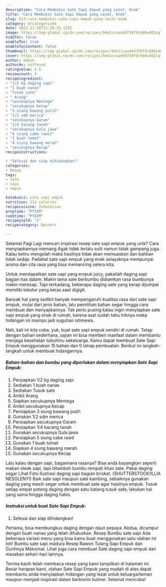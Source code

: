 ```yaml
---
description: "Cara Membikin Sate Sapi Empuk yang Lezat, Enak"
title: "Cara Membikin Sate Sapi Empuk yang Lezat, Enak"
slug: 613-cara-membikin-sate-sapi-empuk-yang-lezat-enak
category: Uncategorized
date: 2022-11-28T22:20:33.125Z
image: https://img-global.cpcdn.com/recipes/94e1ccaaddd759f9/680x482cq70/sate-sapi-empuk-foto-resep-utama.jpg
hideToc: false
enableToc: true
enableTocContent: false
thumbnail: https://img-global.cpcdn.com/recipes/94e1ccaaddd759f9/680x482cq70/sate-sapi-empuk-foto-resep-utama.jpg
cover: https://img-global.cpcdn.com/recipes/94e1ccaaddd759f9/680x482cq70/sate-sapi-empuk-foto-resep-utama.jpg
author: Admin
authorAv: notfound
ratingvalue: 4.5
reviewcount: 4
recipeingredient:
- "1/2 kg daging sapi"
- "1 buah nanas"
- "Tusuk sate"
- " Arang"
- "secukupnya Mentega"
- "secukupnya Kecap"
- "3 siung bawang putih"
- "1/2 sdm merica"
- "secukupnya Garam"
- "1/4 kacang tanah"
- "secukupnya Gula jawa"
- "5 siung cabe rawit"
- "1 buah tomat"
- "4 siung bawang merah"
- "secukupnya Kecap"
recipeinstructions:

- "Selesai dan siap dihidangkan!"
categories:
- Resep
tags:
- sate
- sapi
- empuk

katakunci: sate sapi empuk 
nutrition: 214 calories
recipecuisine: Indonesian
preptime: "PT31M"
cooktime: "PT42M"
recipeyield: "1"
recipecategory: Dessert

---
```



Selamat Pagi Lagi mencari inspirasi resep sate sapi empuk yang unik? Cara menyiapkannya memang Agak tidak terlalu sulit namun tidak gampang juga. Kalau keliru mengolah maka hasilnya tidak akan memuaskan dan bahkan tidak sedap. Padahal sate sapi empuk yang enak selayaknya mempunyai aroma dan cita rasa yang bisa memancing selera kita.


Untuk mendapatkan sate sapi yang empuk juicy, pakailah daging sapi bagian has dalam. Makin lama sate berbumbu didiamkan rasa bumbunya makin meresap. Tapi terkadang, beberapa daging sate yang kerap dijumpai memiliki tekstur yang keras saat digigit.

Banyak hal yang sedikit banyak mempengaruhi kualitas rasa dari sate sapi empuk, mulai dari jenis bahan, lalu pemilihan bahan segar hingga cara membuat dan menyajikannya. Tak perlu pusing kalau ingin menyiapkan sate sapi empuk yang enak di rumah, karena asal sudah tahu triknya maka hidangan ini mampu jadi suguhan istimewa.


Nah, kali ini kita coba, yuk, buat sate sapi empuk sendiri di rumah. Tetap dengan bahan sederhana, sajian ini bisa memberi manfaat dalam membantu menjaga kesehatan tubuhmu sekeluarga. Kamu dapat membuat Sate Sapi Empuk menggunakan 15 bahan dan 0 tahap pembuatan. Berikut ini langkah-langkah untuk membuat hidangannya.

<!--inarticleads1-->

##### Bahan-bahan dan bumbu yang diperlukan dalam menyiapkan Sate Sapi Empuk:

1. Persiapkan 1/2 kg daging sapi
1. Sediakan 1 buah nanas
1. Sediakan Tusuk sate
1. Ambil  Arang
1. Siapkan secukupnya Mentega
1. Ambil secukupnya Kecap
1. Persiapkan 3 siung bawang putih
1. Gunakan 1/2 sdm merica
1. Persiapkan secukupnya Garam
1. Persiapkan 1/4 kacang tanah
1. Gunakan secukupnya Gula jawa
1. Persiapkan 5 siung cabe rawit
1. Gunakan 1 buah tomat
1. Siapkan 4 siung bawang merah
1. Gunakan secukupnya Kecap


Lalu kalau dengan sapi, bagaimana rasanya? Bisa anda bayangkan seperti makan steak sapi, tapi ditambah bumbu rempah khas sate. Pakai daging segar Lihat Foto Ilustrasi daging sapi bagian brisket. (SHUTTERSTOCK/ILLIA NESOLENYI) Baik sate sapi maupun sate kambing, sebaiknya gunakan daging yang masih segar untuk membuat sate agar hasilnya empuk. Tusuk setiap empat potong daging dengan satu batang tusuk sate, lakukan hal yang sama hingga daging habis. 

<!--inarticleads2-->

##### Instruksi untuk buat Sate Sapi Empuk:


1. Selesai dan siap dihidangkan!

Pertama, bisa membungkus daging dengan daun pepaya. Kedua, dicampur dengan buah nanas yang telah dihaluskan. Resep Bumbu sate sapi Ada beberapa variasi menu yang bisa kamu buat menggunakan satu olahan ini loh! Bumbu sate sapi madura Resep Rawon Tulang Sapi Empuk dan Gurihnya Maksimal. Lihat juga cara membuat Sate daging sapi empuk dan masakan sehari-hari lainnya. 

Terima kasih telah membaca resep yang kami tampilkan di halaman ini. Besar harapan kami, olahan Sate Sapi Empuk yang mudah di atas dapat membantu anda menyiapkan hidangan yang lezat untuk keluarga/teman maupun menjadi inspirasi dalam berbisnis kuliner. Selamat mencoba!
